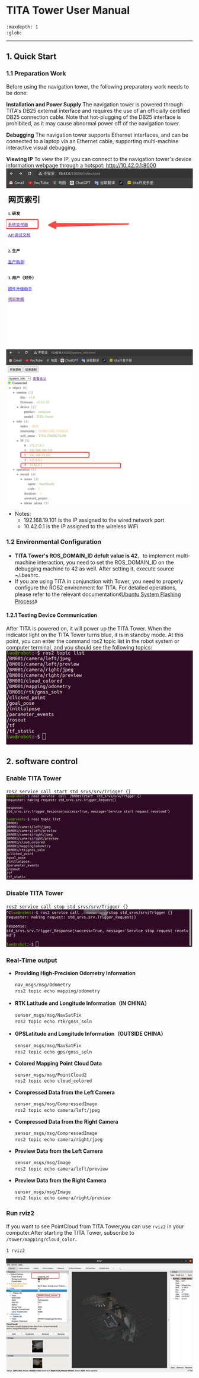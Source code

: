 # TITA Tower User Manual

```{toctree}
:maxdepth: 1
:glob:
```

------

## 1. Quick Start

### 1.1 Preparation Work

Before using the navigation tower, the following preparatory work needs to be done:

**Installation and Power Supply**
The navigation tower is powered through TITA's DB25 external interface and requires the use of an officially certified DB25 connection cable.
Note that hot-plugging of the DB25 interface is prohibited, as it may cause abnormal power off of the navigation tower.

**Debugging**
The navigation tower supports Ethernet interfaces, and can be connected to a laptop via an Ethernet cable, supporting multi-machine interactive visual debugging.

**Viewing IP**
To view the IP, you can connect to the navigation tower's device information webpage through a hotspot: http://10.42.0.1:8000
  ![t1](./../_static/t1.png)
   ![t2](./../_static/t2.png)

- Notes:
  - 192.168.19.101 is the IP assigned to the wired network port
  - 10.42.0.1 is the IP assigned to the wireless WiFi


### 1.2 Environmental Configuration

- **TITA Tower's ROS_DOMAIN_ID defult value is 42**，to implement multi-machine interaction, you need to set the ROS_DOMAIN_ID on the debugging machine to 42 as well. After setting it, execute source ~/.bashrc.
- If you are using TITA in conjunction with Tower, you need to properly configure the ROS2 environment for TITA. For detailed operations, please refer to the relevant documentation《[Ubuntu System Flashing Process](https://tita-ubuntu-manual-english.readthedocs.io/en/latest/pages/ubuntu-flash.html)》

#### 1.2.1 Testing Device Communication

After TITA is powered on, it will power up the TITA Tower. When the indicator light on the TITA Tower turns blue, it is in standby mode. At this point, you can enter the command ros2 topic list in the robot system or computer terminal, and you should see the following topics:
 ![t3](./../_static/t3.png)

## 2. software control

 
### Enable TITA Tower


`ros2 service call start std_srvs/srv/Trigger {}`
 ![t4](./../_static/t4.png)

### Disable TITA Tower

`ros2 service call stop std_srvs/srv/Trigger {}`
 ![t5](./../_static/t5.png)

### Real-Time output

- **Providing High-Precision Odometry Information**
  ```bash
  nav_msgs/msg/Odometry
  ros2 topic echo mapping/odometry
  ```

- **RTK Latitude and Longitude Information（IN CHINA）**
  ```bash
  sensor_msgs/msg/NavSatFix
  ros2 topic echo rtk/gnss_soln
  ```

- **GPSLatitude and Longitude Information（OUTSIDE CHINA）**
  ```bash
  sensor_msgs/msg/NavSatFix
  ros2 topic echo gps/gnss_soln
  ```

- **Colored Mapping Point Cloud Data**
  ```bash
  sensor_msgs/msg/PointCloud2
  ros2 topic echo cloud_colored
  ```

- **Compressed Data from the Left Camera**
  ```bash
  sensor_msgs/msg/CompressedImage
  ros2 topic echo camera/left/jpeg
  ```

- **Compressed Data from the Right Camera**
  ```bash
  sensor_msgs/msg/CompressedImage
  ros2 topic echo camera/right/jpeg
  ```

- **Preview Data from the Left Camera**
  ```bash
  sensor_msgs/msg/Image
  ros2 topic echo camera/left/preview
  ```

- **Preview Data from the Right Camera**
  ```bash
  sensor_msgs/msg/Image
  ros2 topic echo camera/right/preview
  ```

### Run rviz2
If you want to see PointCloud from TITA Tower,you can use `rviz2` in your computer.After starting the TITA Tower, subscribe to `/tower/mapping/cloud_color`.
```bash
1 rviz2
```
 ![t6](./../_static/t6.PNG)






